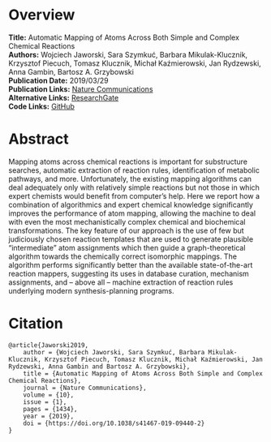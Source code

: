 # Overview
**Title:** Automatic Mapping of Atoms Across Both Simple and Complex Chemical Reactions<br>
**Authors:** Wojciech Jaworski, Sara Szymkuć, Barbara Mikulak-Klucznik, Krzysztof Piecuch, Tomasz Klucznik, Michał
Kaźmierowski, Jan Rydzewski, Anna Gambin, Bartosz A. Grzybowski<br>
**Publication Date:** 2019/03/29<br>
**Publication Links:** [Nature Communications](https://www.nature.com/articles/s41467-019-09440-2)<br>
**Alternative Links:** [ResearchGate](https://www.researchgate.net/publication/332078188_Automatic_mapping_of_atoms_across_both_simple_and_complex_chemical_reactions)<br>
**Code Links:** [GitHub](https://github.com/w-jaworski/AtomMap)


# Abstract
Mapping atoms across chemical reactions is important for substructure searches, automatic extraction of reaction rules,
identification of metabolic pathways, and more. Unfortunately, the existing mapping algorithms can deal adequately only
with relatively simple reactions but not those in which expert chemists would benefit from computer’s help. Here we
report how a combination of algorithmics and expert chemical knowledge significantly improves the performance of atom
mapping, allowing the machine to deal with even the most mechanistically complex chemical and biochemical
transformations. The key feature of our approach is the use of few but judiciously chosen reaction templates that are
used to generate plausible “intermediate” atom assignments which then guide a graph-theoretical algorithm towards the
chemically correct isomorphic mappings. The algorithm performs significantly better than the available state-of-the-art
reaction mappers, suggesting its uses in database curation, mechanism assignments, and – above all – machine extraction
of reaction rules underlying modern synthesis-planning programs.


# Citation
```
@article{Jaworski2019,
    author = {Wojciech Jaworski, Sara Szymkuć, Barbara Mikulak-Klucznik, Krzysztof Piecuch, Tomasz Klucznik, Michał Kaźmierowski, Jan Rydzewski, Anna Gambin and Bartosz A. Grzybowski},
    title = {Automatic Mapping of Atoms Across Both Simple and Complex Chemical Reactions},
    journal = {Nature Communications},
    volume = {10},
    issue = {1},
    pages = {1434},
    year = {2019},
    doi = {https://doi.org/10.1038/s41467-019-09440-2}
}
```
